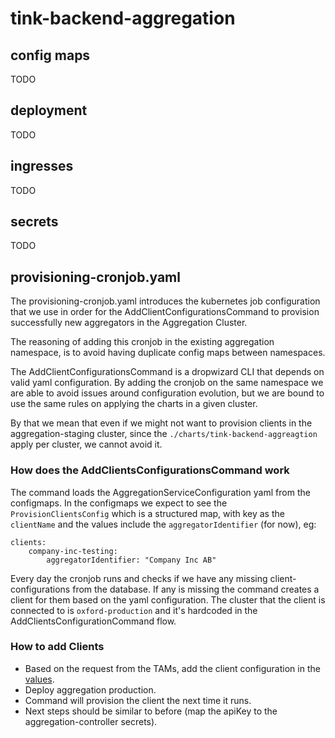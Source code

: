 # tink-backend-aggregation

## config maps

TODO

## deployment

TODO

## ingresses

TODO

## secrets

TODO


## provisioning-cronjob.yaml

The provisioning-cronjob.yaml introduces the kubernetes job configuration that we use in order for the AddClientConfigurationsCommand to provision successfully new aggregators in the Aggregation Cluster.

The reasoning of adding this cronjob in the existing aggregation namespace, is to avoid having duplicate config maps between namespaces.

The AddClientConfigurationsCommand is a dropwizard CLI that depends on valid yaml configuration. By adding the cronjob on the same namespace we are able to avoid issues around configuration evolution, but we are bound to use the same rules on applying the charts in a given cluster.

By that we mean that even if we might not want to provision clients in the aggregation-staging cluster, since the `./charts/tink-backend-aggreagtion` apply per cluster, we cannot avoid it.

### How does the AddClientsConfigurationsCommand work

The command loads the AggregationServiceConfiguration yaml from the configmaps. In the configmaps we expect to see the `ProvisionClientsConfig` which is a structured map, with key as the `clientName` and the values include the `aggregatorIdentifier` (for now), eg:

```
clients:
    company-inc-testing:
        aggregatorIdentifier: "Company Inc AB"

 ```

Every day the cronjob runs and checks if we have any missing client-configurations from the database. If any is missing the command creates a client for them based on the yaml configuration. The cluster that the client is connected to is `oxford-production` and it's hardcoded in the AddClientsConfigurationCommand flow.

### How to add Clients

- Based on the request from the TAMs, add the client configuration in the [values](.charts/tink-backend-aggregation/values/aggregation-production.yaml).
- Deploy aggregation production.
- Command will provision the client the next time it runs.
- Next steps should be similar to before (map the apiKey to the aggregation-controller secrets).
